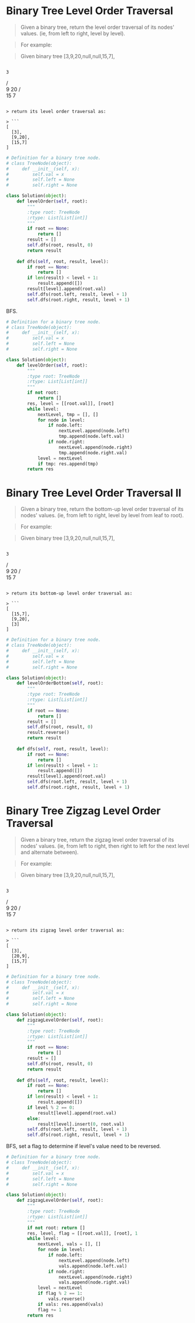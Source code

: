 # Binary Tree Level Order Traversal

> Given a binary tree, return the level order traversal of its nodes' values. (ie, from left to right, level by level).

> For example:

> Given binary tree [3,9,20,null,null,15,7],

> ```
    3
   / \
  9  20
    /  \
   15   7
```

> return its level order traversal as:

> ```
[
  [3],
  [9,20],
  [15,7]
]
```

```Python
# Definition for a binary tree node.
# class TreeNode(object):
#     def __init__(self, x):
#         self.val = x
#         self.left = None
#         self.right = None

class Solution(object):
    def levelOrder(self, root):
        """
        :type root: TreeNode
        :rtype: List[List[int]]
        """
        if root == None:
            return []
        result = []
        self.dfs(root, result, 0)
        return result
    
    def dfs(self, root, result, level):
        if root == None:
            return []
        if len(result) < level + 1:
            result.append([])
        result[level].append(root.val)
        self.dfs(root.left, result, level + 1)
        self.dfs(root.right, result, level + 1)
```

BFS.

```Python
# Definition for a binary tree node.
# class TreeNode(object):
#     def __init__(self, x):
#         self.val = x
#         self.left = None
#         self.right = None

class Solution(object):
    def levelOrder(self, root):
        """
        :type root: TreeNode
        :rtype: List[List[int]]
        """
        if not root:
            return []
        res, level = [[root.val]], [root]
        while level:
            nextLevel, tmp = [], []
            for node in level:
                if node.left:
                    nextLevel.append(node.left)
                    tmp.append(node.left.val)
                if node.right:
                    nextLevel.append(node.right)
                    tmp.append(node.right.val)
            level = nextLevel
            if tmp: res.append(tmp)
        return res
```

# Binary Tree Level Order Traversal II

> Given a binary tree, return the bottom-up level order traversal of its nodes' values. (ie, from left to right, level by level from leaf to root).

> For example:

> Given binary tree [3,9,20,null,null,15,7],

> ```
    3
   / \
  9  20
    /  \
   15   7
```

> return its bottom-up level order traversal as:

> ```
[
  [15,7],
  [9,20],
  [3]
]
```

```Python
# Definition for a binary tree node.
# class TreeNode(object):
#     def __init__(self, x):
#         self.val = x
#         self.left = None
#         self.right = None

class Solution(object):
    def levelOrderBottom(self, root):
        """
        :type root: TreeNode
        :rtype: List[List[int]]
        """
        if root == None:
            return []
        result = []
        self.dfs(root, result, 0)
        result.reverse()
        return result
    
    def dfs(self, root, result, level):
        if root == None:
            return []
        if len(result) < level + 1:
            result.append([])
        result[level].append(root.val)
        self.dfs(root.left, result, level + 1)
        self.dfs(root.right, result, level + 1)
```

# Binary Tree Zigzag Level Order Traversal

> Given a binary tree, return the zigzag level order traversal of its nodes' values. (ie, from left to right, then right to left for the next level and alternate between).

> For example:

> Given binary tree [3,9,20,null,null,15,7],

> ```
    3
   / \
  9  20
    /  \
   15   7
```

> return its zigzag level order traversal as:

> ```
[
  [3],
  [20,9],
  [15,7]
]
```

```Python
# Definition for a binary tree node.
# class TreeNode(object):
#     def __init__(self, x):
#         self.val = x
#         self.left = None
#         self.right = None

class Solution(object):
    def zigzagLevelOrder(self, root):
        """
        :type root: TreeNode
        :rtype: List[List[int]]
        """
        if root == None:
            return []
        result = []
        self.dfs(root, result, 0)
        return result
    
    def dfs(self, root, result, level):
        if root == None:
            return []
        if len(result) < level + 1:
            result.append([])
        if level % 2 == 0:
            result[level].append(root.val)
        else:
            result[level].insert(0, root.val)
        self.dfs(root.left, result, level + 1)
        self.dfs(root.right, result, level + 1)
```

BFS, set a flag to determine if level's value need to be reversed.

```Python
# Definition for a binary tree node.
# class TreeNode(object):
#     def __init__(self, x):
#         self.val = x
#         self.left = None
#         self.right = None

class Solution(object):
    def zigzagLevelOrder(self, root):
        """
        :type root: TreeNode
        :rtype: List[List[int]]
        """
        if not root: return []
        res, level, flag = [[root.val]], [root], 1
        while level:
            nextLevel, vals = [], []
            for node in level:
                if node.left:
                    nextLevel.append(node.left)
                    vals.append(node.left.val)
                if node.right:
                    nextLevel.append(node.right)
                    vals.append(node.right.val)                      
            level = nextLevel
            if flag % 2 == 1:
                vals.reverse()
            if vals: res.append(vals)
            flag += 1
        return res
```
